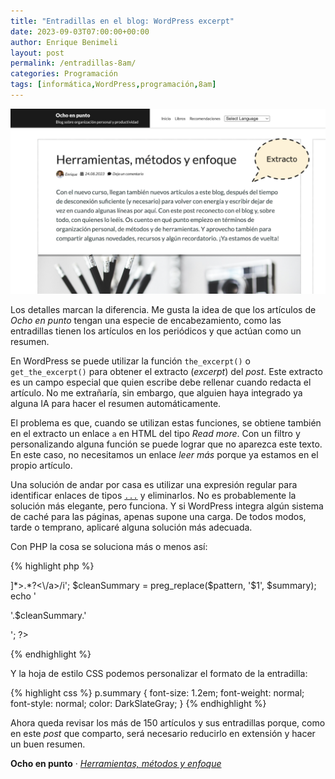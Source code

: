 ```yaml
---
title: "Entradillas en el blog: WordPress excerpt"
date: 2023-09-03T07:00:00+00:00
author: Enrique Benimeli
layout: post
permalink: /entradillas-8am/
categories: Programación
tags: [informática,WordPress,programación,8am]
---
```


[![image](assets/images/posts/2023/08/wp_post_excerpt.png)](https://www.ochoenpunto.com/herramientas-metodos-y-enfoque/)

Los detalles marcan la diferencia. Me gusta la idea de que los artículos de *Ocho en punto* tengan una especie de encabezamiento, como las entradillas tienen los artículos en los periódicos y que actúan como un resumen.

En WordPress se puede utilizar la función <code>the_excerpt()</code> o <code>get_the_excerpt()</code> para obtener el extracto (*excerpt*) del *post*. Este extracto es un campo especial que quien escribe debe rellenar cuando redacta el artículo. No me extrañaría, sin embargo, que alguien haya integrado ya alguna IA para hacer el resumen automáticamente.

El problema es que, cuando se utilizan estas funciones, se obtiene también en el extracto un enlace <code>a</code> en HTML del tipo *Read more*. Con un filtro y personalizando alguna función se puede lograr que no aparezca este texto. En este caso, no necesitamos un enlace *leer más* porque ya estamos en el propio artículo.

Una solución de andar por casa es utilizar una expresión regular para identificar enlaces de tipos <code><a href="">...</a></code> y eliminarlos. No es probablemente la solución más elegante, pero funciona. Y si WordPress integra algún sistema de caché para las páginas, apenas supone una carga. De todos modos, tarde o temprano, aplicaré alguna solución más adecuada.

Con PHP la cosa se soluciona más o menos así:

{% highlight php %}
<?php 
    $summary = get_the_excerpt();
    $pattern = '/<a\b[^>]*>.*?<\/a>/i';
    $cleanSummary = preg_replace($pattern, '$1', $summary);
    echo '<p class="summary">'.$cleanSummary.'</p>';
?>
{% endhighlight %}

Y la hoja de estilo CSS podemos personalizar el formato de la entradilla:

{% highlight css %}
p.summary {
    font-size: 1.2em;
    font-weight: normal;
    font-style: normal;
    color: DarkSlateGray;
}
{% endhighlight %}

Ahora queda revisar los más de 150 artículos y sus entradillas porque, como en este *post* que comparto, será necesario reducirlo en extensión y hacer un buen resumen.

**Ocho en punto** · [*Herramientas, métodos y enfoque*](https://www.ochoenpunto.com/herramientas-metodos-y-enfoque/)